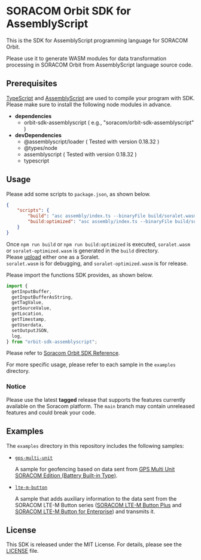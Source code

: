 # SORACOM Orbit SDK for AssemblyScript

This is the SDK for AssemblyScript programming language for SORACOM Orbit.

Please use it to generate WASM modules for data transformation processing in SORACOM Orbit from AssemblyScript language source code.

## Prerequisites

[TypeScript](https://www.typescriptlang.org/) and [AssemblyScript](https://www.assemblyscript.org/) are used to compile your program with SDK.
Please make sure to install the following node modules in advance.

- **dependencies**
  - orbit-sdk-assemblyscript ( e.g., "soracom/orbit-sdk-assemblyscript" )
- **devDependencies**
  - @assemblyscript/loader ( Tested with version 0.18.32 )
  - @types/node
  - assemblyscript ( Tested with version 0.18.32 )
  - typescript

## Usage

Please add some scripts to `package.json`, as shown below.

```json
{
    "scripts": {
        "build": "asc assembly/index.ts --binaryFile build/soralet.wasm --sourceMap --debug --runtime stub --use abort=~lib/orbit-sdk-assemblyscript/index/abort",
        "build:optimized": "asc assembly/index.ts --binaryFile build/soralet-optimized.wasm --sourceMap --optimize --runtime stub --use abort=~lib/orbit-sdk-assemblyscript/index/abort"
    }
}
```

Once `npm run build` or `npm run build:optimized` is executed, `soralet.wasm` or `soralet-optimized.wasm` is generated in the `build` directory.  
Please [upload](https://developers.soracom.io/en/docs/orbit/soralets-and-modules/) either one as a Soralet.  
`soralet.wasm` is for debugging, and `soralet-optimized.wasm` is for release.

Please import the functions SDK provides, as shown below.

```typescript
import {
  getInputBuffer,
  getInputBufferAsString,
  getTagValue,
  getSourceValue,
  getLocation,
  getTimestamp,
  getUserdata,
  setOutputJSON,
  log,
} from "orbit-sdk-assemblyscript";
```

Please refer to [Soracom Orbit SDK Reference](https://developers.soracom.io/en/docs/orbit/sdk-reference/).

For more specific usage, please refer to each sample in the `examples` directory.

### Notice

Please use the latest **tagged** release that supports the features currently available on the Soracom platform. The `main` branch may contain unreleased features and could break your code.

## Examples

The `examples` directory in this repository includes the following samples:

- [`gps-multi-unit`](./examples/gps-multi-unit/)

  A sample for geofencing based on data sent from [GPS Multi Unit SORACOM Edition (Battery Built-in Type)](https://soracom.jp/store/5235/).

- [`lte-m-button`](./examples/lte-m-button/)

  A sample that adds auxiliary information to the data sent from the SORACOM LTE-M Button series ([SORACOM LTE-M Button Plus](https://soracom.jp/store/5207/) and [SORACOM LTE-M Button for Enterprise](https://soracom.jp/store/5206/)) and transmits it.

## License

This SDK is released under the MIT License. For details, please see the [LICENSE](./LICENSE.txt) file.
